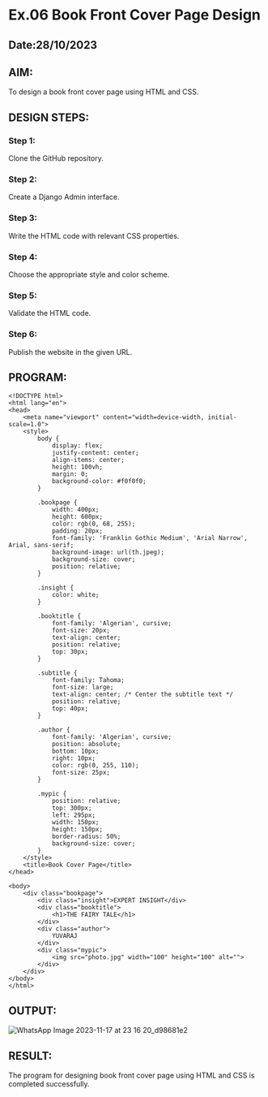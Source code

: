 # Ex.06 Book Front Cover Page Design
## Date:28/10/2023

## AIM:
To design a book front cover page using HTML and CSS.

## DESIGN STEPS:

### Step 1:
Clone the GitHub repository.

### Step 2:
Create a Django Admin interface.

### Step 3:
Write the HTML code with relevant CSS properties.

### Step 4:
Choose the appropriate style and color scheme.

### Step 5:
Validate the HTML code.

### Step 6:
Publish the website in the given URL.

## PROGRAM:
```
<!DOCTYPE html>
<html lang="en">
<head>
    <meta name="viewport" content="width=device-width, initial-scale=1.0">
    <style>
        body {
            display: flex;
            justify-content: center;
            align-items: center;
            height: 100vh;
            margin: 0;
            background-color: #f0f0f0;
        }

        .bookpage {
            width: 400px;
            height: 600px;
            color: rgb(0, 68, 255);
            padding: 20px;
            font-family: 'Franklin Gothic Medium', 'Arial Narrow', Arial, sans-serif;
            background-image: url(th.jpeg);
            background-size: cover;
            position: relative;
        }

        .insight {
            color: white;
        }

        .booktitle {
            font-family: 'Algerian', cursive;
            font-size: 20px;
            text-align: center;
            position: relative;
            top: 30px;
        }

        .subtitle {
            font-family: Tahoma;
            font-size: large;
            text-align: center; /* Center the subtitle text */
            position: relative;
            top: 40px;
        }

        .author {
            font-family: 'Algerian', cursive;
            position: absolute;
            bottom: 10px;
            right: 10px;
            color: rgb(0, 255, 110);
            font-size: 25px;
        }

        .mypic {
            position: relative;
            top: 300px; 
            left: 295px;
            width: 150px;
            height: 150px;
            border-radius: 50%; 
            background-size: cover;
        }
    </style>
    <title>Book Cover Page</title>
</head>

<body>
    <div class="bookpage">
        <div class="insight">EXPERT INSIGHT</div>
        <div class="booktitle">
            <h1>THE FAIRY TALE</h1>
        </div>
        <div class="author">
            YUVARAJ 
        </div>
        <div class="mypic">
            <img src="photo.jpg" width="100" height="100" alt="">
        </div>
    </div>
</body>
</html>
```

## OUTPUT:
![WhatsApp Image 2023-11-17 at 23 16 20_d98681e2](https://github.com/Soorya7/cover/assets/105735689/cb9b6842-6664-4f06-8b51-fda95ec9716f)


## RESULT:
The program for designing book front cover page using HTML and CSS is completed successfully.
